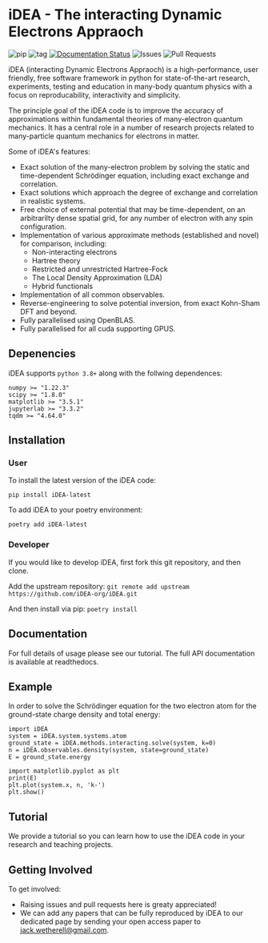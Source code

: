 # iDEA - The interacting Dynamic Electrons Appraoch

![pip](https://img.shields.io/pypi/v/iDEA-latest)
![tag](https://img.shields.io/github/v/tag/iDEA-org/iDEA)
[![Documentation Status](https://readthedocs.org/projects/idea-interacting-dynamic-electrons-approach/badge/?version=latest)](https://idea-interacting-dynamic-electrons-approach.readthedocs.io/en/latest/?badge=latest)
![Issues](https://img.shields.io/github/issues/iDEA-org/iDEA)
![Pull Requests](https://img.shields.io/github/issues-pr/iDEA-org/iDEA)

iDEA (interacting Dynamic Electrons Appraoch) is a high-performance, user friendly, free software framework in python for state-of-the-art research, experiments, testing and education in many-body quantum physics with a focus on reproducability, interactivity and simplicity.

The principle goal of the iDEA code is to improve the accuracy of approximations within fundamental theories of many-electron quantum mechanics. It has a central role in a number of research projects related to many-particle quantum mechanics for electrons in matter.

Some of iDEA's features:
- Exact solution of the many-electron problem by solving the static and time-dependent Schrödinger equation, including exact exchange and correlation.
- Exact solutions which approach the degree of exchange and correlation in realistic systems.
- Free choice of external potential that may be time-dependent, on an arbitrarilty dense spatial grid, for any number of electron with any spin configuration.
- Implementation of various approximate methods (established and novel) for comparison, including:
    - Non-interacting electrons
    - Hartree theory
    - Restricted and unrestricted Hartree-Fock
    - The Local Density Approximation (LDA)
    - Hybrid functionals
- Implementation of all common observables.
- Reverse-engineering to solve potential inversion, from exact Kohn-Sham DFT and beyond.
- Fully parallelised using OpenBLAS.
- Fully parallelised for all cuda supporting GPUS.

## Depenencies

iDEA supports `python 3.8+` along with the follwing dependences:
```
numpy >= "1.22.3"
scipy >= "1.8.0"
matplotlib >= "3.5.1"
jupyterlab >= "3.3.2"
tqdm >= "4.64.0"
```

## Installation

### User

To install the latest version of the iDEA code:

`pip install iDEA-latest`

To add iDEA to your poetry environment:

`poetry add iDEA-latest`

### Developer

If you would like to develop iDEA, first fork this git repository, and then clone.

Add the upstream repository: `git remote add upstream https://github.com/iDEA-org/iDEA.git`

And then install via pip: `poetry install`

## Documentation

For full details of usage please see our tutorial. The full API documentation is available at readthedocs.

## Example

In order to solve the Schrödinger equation for the two electron atom for the ground-state charge density and total energy:

```
import iDEA
system = iDEA.system.systems.atom
ground_state = iDEA.methods.interacting.solve(system, k=0)
n = iDEA.observables.density(system, state=ground_state)
E = ground_state.energy

import matplotlib.pyplot as plt
print(E)
plt.plot(system.x, n, 'k-')
plt.show()
```

## Tutorial

We provide a tutorial so you can learn how to use the iDEA code in your research and teaching projects.

## Getting Involved

To get involved:
- Raising issues and pull requests here is greaty appreciated!
- We can add any papers that can be fully reproduced by iDEA to our dedicated page by sending your open access paper to jack.wetherell@gmail.com.